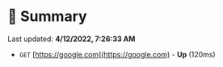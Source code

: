 # 📖 Summary
Last updated: **4/12/2022, 7:26:33 AM**

- `GET` [https://google.com](https://google.com) - **Up** (120ms)
